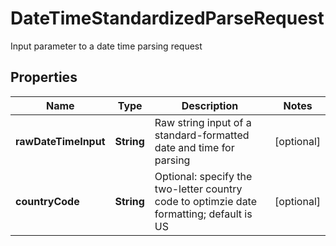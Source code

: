 

# DateTimeStandardizedParseRequest

Input parameter to a date time parsing request
## Properties

Name | Type | Description | Notes
------------ | ------------- | ------------- | -------------
**rawDateTimeInput** | **String** | Raw string input of a standard-formatted date and time for parsing |  [optional]
**countryCode** | **String** | Optional: specify the two-letter country code to optimzie date formatting; default is US |  [optional]



